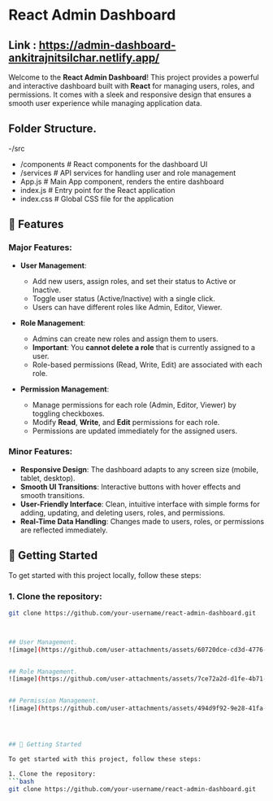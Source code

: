 # React Admin Dashboard

## Link : https://admin-dashboard-ankitrajnitsilchar.netlify.app/

Welcome to the **React Admin Dashboard**! This project provides a powerful and interactive dashboard built with **React** for managing users, roles, and permissions. It comes with a sleek and responsive design that ensures a smooth user experience while managing application data.

## Folder Structure. 
-/src
-  /components    # React components for the dashboard UI
-  /services      # API services for handling user and role management
-  App.js         # Main App component, renders the entire dashboard
-  index.js       # Entry point for the React application
-  index.css      # Global CSS file for the application


## 🚀 Features

### Major Features:
- **User Management**: 
  - Add new users, assign roles, and set their status to Active or Inactive.
  - Toggle user status (Active/Inactive) with a single click.
  - Users can have different roles like Admin, Editor, Viewer.

- **Role Management**:
  - Admins can create new roles and assign them to users.
  - **Important**: You **cannot delete a role** that is currently assigned to a user.
  - Role-based permissions (Read, Write, Edit) are associated with each role.

- **Permission Management**:
  - Manage permissions for each role (Admin, Editor, Viewer) by toggling checkboxes.
  - Modify **Read**, **Write**, and **Edit** permissions for each role.
  - Permissions are updated immediately for the assigned users.

### Minor Features:
- **Responsive Design**: The dashboard adapts to any screen size (mobile, tablet, desktop).
- **Smooth UI Transitions**: Interactive buttons with hover effects and smooth transitions.
- **User-Friendly Interface**: Clean, intuitive interface with simple forms for adding, updating, and deleting users, roles, and permissions.
- **Real-Time Data Handling**: Changes made to users, roles, or permissions are reflected immediately.

## 📝 Getting Started

To get started with this project locally, follow these steps:

### 1. Clone the repository:
   ```bash
   git clone https://github.com/your-username/react-admin-dashboard.git



## User Management. 
![image](https://github.com/user-attachments/assets/60720dce-cd3d-4776-8a6e-ad914273562f)


## Role Management. 
![image](https://github.com/user-attachments/assets/7ce72a2d-d1fe-4b71-9147-b2a39f642b46)


## Permission Management. 
![image](https://github.com/user-attachments/assets/494d9f92-9e28-41fa-a949-8511e11e0ad7)




## 🚀 Getting Started

To get started with this project, follow these steps:

1. Clone the repository:
   ```bash
   git clone https://github.com/your-username/react-admin-dashboard.git
